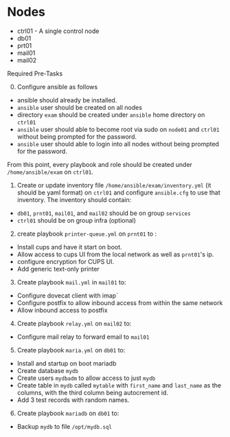 # Nodes

- ctrl01 - A single control node
- db01
- prt01
- mail01
- mail02

Required Pre-Tasks

0.  Configure ansible as follows

  - ansible should already be installed.
  - `ansible` user should be created on all nodes
  - directory `exam` should be created under `ansible` home directory on `ctrl01`
  - `ansible` user should able to become root via sudo on `node01` and `ctrl01` without being prompted for the password.
  - `ansible` user should able to login into all nodes without being prompted for the password.

From this point, every playbook and role should be created under `/home/ansible/exam` on `ctrl01`.

1. Create or update inventory file `/home/ansible/exam/inventory.yml` (it should be yaml format) on `ctrl01` and configure `ansible.cfg` to use that inventory. The inventory should contain:

- `db01`, `prnt01`, `mail01`,  and `mail02` should be on group `services`
- `ctrl01` should be on group infra (optional)

2. create playbook `printer-queue.yml` on `prnt01` to :

 - Install cups and have it start on boot.
 - Allow access to cups UI from the local network as well as `prnt01`'s ip.
 - configure encryption for CUPS UI.
 - Add generic text-only printer

3. Create playbook `mail.yml` in `mail01` to:

- Configure dovecat client with imap`
- Configure postfix to allow inbound access from within the same network
- Allow inbound access to postfix

4. Create playbook `relay.yml` on `mail02` to:

- Configure mail relay to forward email to `mail01`

5. Create playbook `maria.yml` on `db01` to:

- Install and startup on boot mariadb
- Create database `mydb`
- Create users `mydbadm` to allow access to just `mydb`
- Create table in `mydb` called `mytable` with `first_name` and `last_name` as the columns, with the third column being autocrement id.
- Add 3 test records with random names.

6. Create playbook `mariadb` on `db01` to:

- Backup `mydb` to file `/opt/mydb.sql`
